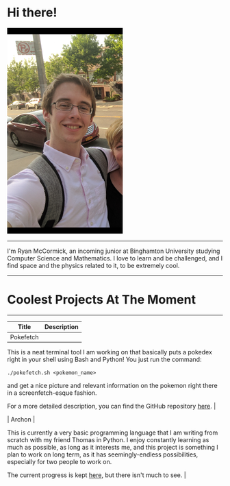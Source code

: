 # Hi there!
![Picture of me](images/brooklyn_small.png?raw=true "Big fat nerd")
____

I'm Ryan McCormick, an incoming junior at Binghamton University studying Computer Science and Mathematics. I love to learn and be challenged, and I find space and the physics related to it, to be extremely cool.

___

# Coolest Projects At The Moment
___
| Title      | Description |
| ---------- | ----------- |
| Pokefetch  | 

This is a neat terminal tool I am working on that basically puts a pokedex right in your shell using Bash and Python!
You just run the command:
```
./pokefetch.sh <pokemon_name>
```
and get a nice picture and relevant information on the pokemon right there in a screenfetch-esque fashion.

For a more detailed description, you can find the GitHub repository [here](https://github.com/rmccorm4/Pokefetch). |

| Archon     | 

This is currently a very basic programming language that I am writing from scratch with my friend Thomas in Python.
I enjoy constantly learning as much as possible, as long as it interests me, and this project is something I plan to work
on long term, as it has seemingly-endless possibilities, especially for two people to work on.

The current progress is kept [here](https://github.com/rmccorm4/Archon), but there isn't much to see. |

